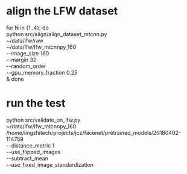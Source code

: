 # align the LFW dataset
for N in {1..4}; do \
python src/align/align_dataset_mtcnn.py \
~/data/lfw/raw \
~/data/lfw/lfw_mtcnnpy_160 \
--image_size 160 \
--margin 32 \
--random_order \
--gpu_memory_fraction 0.25 \
& done


# run the test
python src/validate_on_lfw.py \
~/data/lfw/lfw_mtcnnpy_160 \
/home/lingzhitech/projects/jcz/facenet/pretrained_models/20180402-114759 \
--distance_metric 1 \
--use_flipped_images \
--subtract_mean \
--use_fixed_image_standardization
